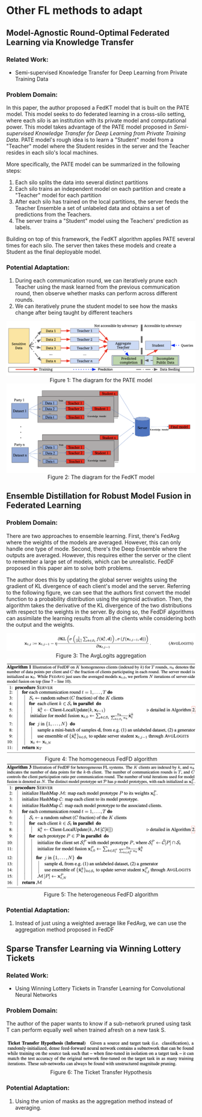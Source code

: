 # Other FL methods to adapt

## Model-Agnostic Round-Optimal Federated Learning via Knowledge Transfer

### Related Work:

- Semi-supervised Knowledge Transfer for Deep Learning from Private Training Data

### Problem Domain:

In this paper, the author proposed a FedKT model that is built on the PATE model. This model seeks to do federated learning in a cross-silo setting, where each *silo* is an institution with its private model and computational power. This model takes advantage of the PATE model proposed in *Semi-supervised Knowledge Transfer for Deep Learning from Private Training Data*. PATE model's rough idea is to learn a "Student" model from a "Teacher" model where the Student resides in the server and the Teacher resides in each silo's local machines. 

More specifically, the PATE model can be summarized in the following steps: 
1. Each silo splits the data into several distinct partitions 
2. Each silo trains an independent model on each partition and create a "Teacher" model for each partition 
3. After each silo has trained on the local partitions, the server feeds the Teacher Ensemble a set of unlabeled data and obtains a set of predictions from the Teachers. 
4. The server trains a "Student" model using the Teachers' prediction as labels. 

Building on top of this framework, the FedKT algorithm applies PATE several times for each silo. The server then takes these models and create a Student as the final deployable model.

### Potential Adaptation:  
1. During each communication round, we can iteratively prune each Teacher using the mask learned from the previous communication round, then observe whether masks can perform across different rounds. 
2. We can iteratively prune the student model to see how the masks change after being taught by different teachers


<img src='./PATE.png'>

<center>Figure 1: The diagram for the PATE model</center>

<img src='./FedKT.png'>

<center>Figure 2: The diagram for the FedKT model</center>

## Ensemble Distillation for Robust Model Fusion in Federated Learning

### Problem Domain:

There are two approaches to ensemble learning. First, there's FedAvg where the weights of the models are averaged. However, this can only handle one type of mode. Second, there's the Deep Ensemble where the outputs are averaged. However, this requires either the server or the client to remember a large set of models, which can be unrealistic. FedDF proposed in this paper aim to solve both problems. 

The author does this by updating the global server weights using the gradient of KL divergence of each client's model and the server. Referring to the following figure, we can see that the authors first convert the model function to a probability distribution using the sigmoid activation. Then, the algorithm takes the derivative of the KL divergence of the two distributions with respect to the weights in the server. By doing so, the FedDF algorithms can assimilate the learning results from all the clients while considering both the output and the weights.

<img src='./AvgLogits.png'>

<center>Figure 3: The AvgLogits aggregation</center>

<img src='./FedFD.png'>

<center>Figure 4: The homogeneous FedFD algorithm</center>

<img src='./FedFD2.png'>

<center>Figure 5: The heterogeneous FedFD algorithm</center>

### Potential Adaptation:

1. Instead of just using a weighted average like FedAvg, we can use the aggregation method proposed in FedDF

## Sparse Transfer Learning via Winning Lottery Tickets

### Related Work:

- Using Winning Lottery Tickets in Transfer Learning for Convolutional Neural Networks

### Problem Domain:

The author of the paper wants to know if a sub-network pruned using task T can perform equally well when trained afresh on a new task S.

<img src='./TicketTransfer.png' />

<center>Figure 6: The Ticket Transfer Hypothesis</center>

### Potential Adaptation:

1. Using the union of masks as the aggregation method instead of averaging.
